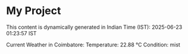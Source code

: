 # My Project

This content is dynamically generated in Indian Time (IST): 2025-06-23 01:23:57 IST


Current Weather in Coimbatore:
Temperature: 22.88 °C
Condition: mist
